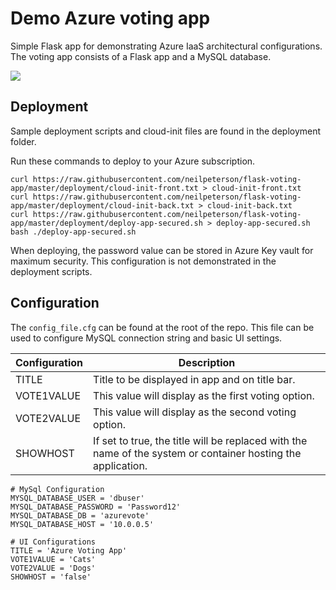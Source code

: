 # Demo Azure voting app

Simple Flask app for demonstrating Azure IaaS architectural configurations. The voting app consists of a Flask app and a MySQL database.

![](.readme-media/vote-app.png)

## Deployment

Sample deployment scripts and cloud-init files are found in the deployment folder.

Run these commands to deploy to your Azure subscription.

```
curl https://raw.githubusercontent.com/neilpeterson/flask-voting-app/master/deployment/cloud-init-front.txt > cloud-init-front.txt
curl https://raw.githubusercontent.com/neilpeterson/flask-voting-app/master/deployment/cloud-init-back.txt > cloud-init-back.txt
curl https://raw.githubusercontent.com/neilpeterson/flask-voting-app/master/deployment/deploy-app-secured.sh > deploy-app-secured.sh
bash ./deploy-app-secured.sh
``` 

When deploying, the password value can be stored in Azure Key vault for maximum security. This configuration is not demonstrated in the deployment scripts. 

## Configuration

The `config_file.cfg` can be found at the root of the repo. This file can be used to configure MySQL connection string and basic UI settings.

| Configuration | Description |
|----|----|
| TITLE | Title to be displayed in app and on title bar. |
| VOTE1VALUE | This value will display as the first voting option. |
| VOTE2VALUE| This value will display as the second voting option. |
| SHOWHOST | If set to true, the title will be replaced with the name of the system or container hosting the application.  |

```
# MySql Configuration
MYSQL_DATABASE_USER = 'dbuser'
MYSQL_DATABASE_PASSWORD = 'Password12'
MYSQL_DATABASE_DB = 'azurevote'
MYSQL_DATABASE_HOST = '10.0.0.5'

# UI Configurations
TITLE = 'Azure Voting App'
VOTE1VALUE = 'Cats'
VOTE2VALUE = 'Dogs'
SHOWHOST = 'false'
```